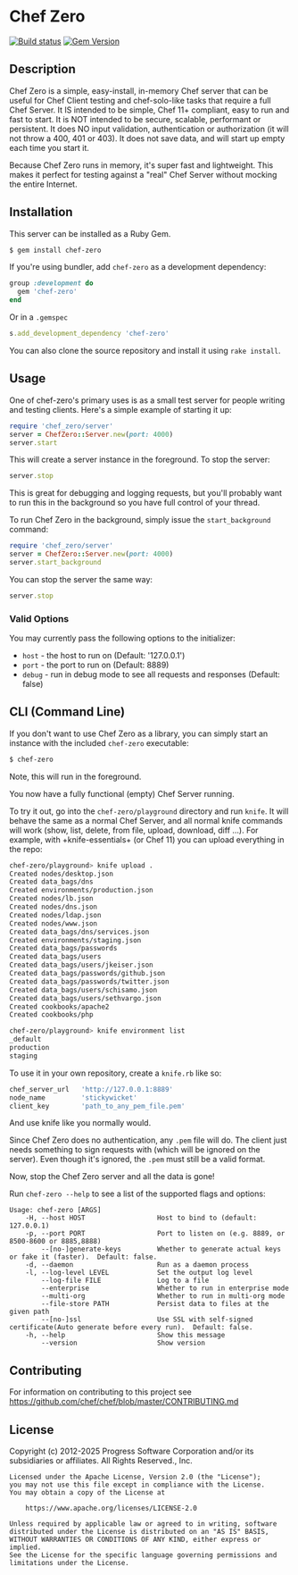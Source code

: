 # Chef Zero

[![Build status](https://badge.buildkite.com/943881fa8cbc4bede24eebf34685a49fecd39ea88a316f60b1.svg?branch=master)](https://buildkite.com/chef-oss/chef-chef-zero-master-verify)
[![Gem Version](https://badge.fury.io/rb/chef-zero.svg)](http://badge.fury.io/rb/chef-zero)

## Description

Chef Zero is a simple, easy-install, in-memory Chef server that can be useful for Chef Client testing and chef-solo-like tasks that require a full Chef Server.  It IS intended to be simple, Chef 11+ compliant, easy to run and fast to start. It is NOT intended to be secure, scalable, performant or persistent. It does NO input validation, authentication or authorization (it will not throw a 400, 401 or 403). It does not save data, and will start up empty each time you start it.

Because Chef Zero runs in memory, it's super fast and lightweight. This makes it perfect for testing against a "real" Chef Server without mocking the entire Internet.

## Installation

This server can be installed as a Ruby Gem.

```bash
$ gem install chef-zero
```
 
If you're using bundler, add `chef-zero` as a development dependency:

```ruby
group :development do
  gem 'chef-zero'
end
```

Or in a `.gemspec`

```ruby
s.add_development_dependency 'chef-zero'
```

You can also clone the source repository and install it using `rake install`.

## Usage

One of chef-zero's primary uses is as a small test server for people writing and testing clients. Here's a simple example of starting it up:

```ruby
require 'chef_zero/server'
server = ChefZero::Server.new(port: 4000)
server.start
```

This will create a server instance in the foreground. To stop the server:

```ruby
server.stop
```

This is great for debugging and logging requests, but you'll probably want to run this in the background so you have full control of your thread.

To run Chef Zero in the background, simply issue the `start_background` command:

```ruby
require 'chef_zero/server'
server = ChefZero::Server.new(port: 4000)
server.start_background
```

You can stop the server the same way:

```ruby
server.stop
```

### Valid Options

You may currently pass the following options to the initializer:

- `host` - the host to run on (Default: '127.0.0.1')
- `port` - the port to run on (Default: 8889)
- `debug` - run in debug mode to see all requests and responses (Default: false)

## CLI (Command Line)

If you don't want to use Chef Zero as a library, you can simply start an instance with the included `chef-zero` executable:

```bash
$ chef-zero
```

Note, this will run in the foreground.

You now have a fully functional (empty) Chef Server running.

To try it out, go into the `chef-zero/playground` directory and run `knife`. It will behave the same as a normal Chef Server, and all normal knife commands will work (show, list, delete, from file, upload, download, diff ...). For example, with +knife-essentials+ (or Chef 11) you can upload everything in the repo:

```bash
chef-zero/playground> knife upload .
Created nodes/desktop.json
Created data_bags/dns
Created environments/production.json
Created nodes/lb.json
Created nodes/dns.json
Created nodes/ldap.json
Created nodes/www.json
Created data_bags/dns/services.json
Created environments/staging.json
Created data_bags/passwords
Created data_bags/users
Created data_bags/users/jkeiser.json
Created data_bags/passwords/github.json
Created data_bags/passwords/twitter.json
Created data_bags/users/schisamo.json
Created data_bags/users/sethvargo.json
Created cookbooks/apache2
Created cookbooks/php

chef-zero/playground> knife environment list
_default
production
staging
```

To use it in your own repository, create a `knife.rb` like so:

```ruby
chef_server_url   'http://127.0.0.1:8889'
node_name         'stickywicket'
client_key        'path_to_any_pem_file.pem'
```

And use knife like you normally would.

Since Chef Zero does no authentication, any `.pem` file will do. The client just needs something to sign requests with (which will be ignored on the server). Even though it's ignored, the `.pem` must still be a valid format.

Now, stop the Chef Zero server and all the data is gone!

Run `chef-zero --help` to see a list of the supported flags and options:

```text
Usage: chef-zero [ARGS]
    -H, --host HOST                  Host to bind to (default: 127.0.0.1)
    -p, --port PORT                  Port to listen on (e.g. 8889, or 8500-8600 or 8885,8888)
        --[no-]generate-keys         Whether to generate actual keys or fake it (faster).  Default: false.
    -d, --daemon                     Run as a daemon process
    -l, --log-level LEVEL            Set the output log level
        --log-file FILE              Log to a file
        --enterprise                 Whether to run in enterprise mode
        --multi-org                  Whether to run in multi-org mode
        --file-store PATH            Persist data to files at the given path
        --[no-]ssl                   Use SSL with self-signed certificate(Auto generate before every run).  Default: false.
    -h, --help                       Show this message
        --version                    Show version
```

## Contributing

For information on contributing to this project see <https://github.com/chef/chef/blob/master/CONTRIBUTING.md>

## License

Copyright (c) 2012-2025 Progress Software Corporation and/or its subsidiaries or affiliates. All Rights Reserved., Inc.

```text
Licensed under the Apache License, Version 2.0 (the "License");
you may not use this file except in compliance with the License.
You may obtain a copy of the License at

    https://www.apache.org/licenses/LICENSE-2.0

Unless required by applicable law or agreed to in writing, software
distributed under the License is distributed on an "AS IS" BASIS,
WITHOUT WARRANTIES OR CONDITIONS OF ANY KIND, either express or implied.
See the License for the specific language governing permissions and
limitations under the License.
```
